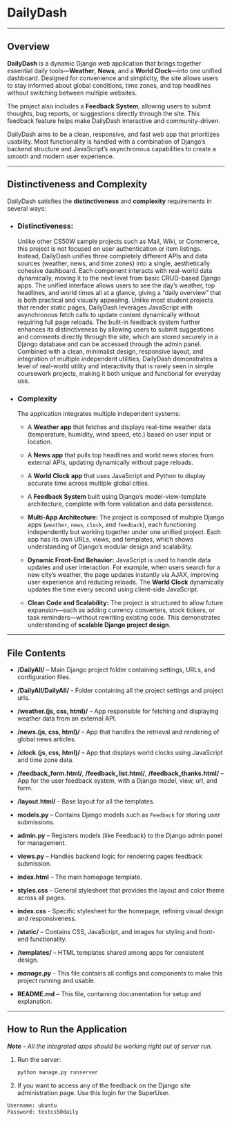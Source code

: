 # DailyDash
---
## Overview
**DailyDash** is a dynamic Django web application that brings together essential daily tools—**Weather**, **News**, and a **World Clock**—into one unified dashboard. Designed for convenience and simplicity, the site allows users to stay informed about global conditions, time zones, and top headlines without switching between multiple websites.

The project also includes a **Feedback System**, allowing users to submit thoughts, bug reports, or suggestions directly through the site. This feedback feature helps make DailyDash interactive and community-driven.

DailyDash aims to be a clean, responsive, and fast web app that prioritizes usability. Most functionality is handled with a combination of Django’s backend structure and JavaScript’s asynchronous capabilities to create a smooth and modern user experience.

---

## Distinctiveness and Complexity

DailyDash satisfies the **distinctiveness** and **complexity** requirements in several ways:

- ### Distinctiveness:
  Unlike other CS50W sample projects such as Mail, Wiki, or Commerce, this project is not focused on user authentication or item listings. Instead, DailyDash unifies three completely different APIs and data sources (weather, news, and time zones) into a single, aesthetically cohesive dashboard. Each component interacts with real-world data dynamically, moving it to the next level from basic CRUD-based Django apps.  The unified interface allows users to see the day’s weather, top headlines, and world times all at a glance, giving a “daily overview” that is both practical and visually appealing. Unlike most student projects that render static pages, DailyDash leverages JavaScript with asynchronous fetch calls to update content dynamically without requiring full page reloads. The built-in feedback system further enhances its distinctiveness by allowing users to submit suggestions and comments directly through the site, which are stored securely in a Django database and can be accessed through the admin panel. Combined with a clean, minimalist design, responsive layout, and integration of multiple independent utilities, DailyDash demonstrates a level of real-world utility and interactivity that is rarely seen in simple coursework projects, making it both unique and functional for everyday use.

- ### Complexity
  The application integrates multiple independent systems:
  - A **Weather app** that fetches and displays real-time weather data (temperature, humidity, wind speed, etc.) based on user input or location.

  - A **News app** that pulls top headlines and world news stories from external APIs, updating dynamically without page reloads.

  - A **World Clock app** that uses JavaScript and Python to display accurate time across multiple global cities.

  - A **Feedback System** built using Django’s model-view-template architecture, complete with form validation and data persistence.

  - **Multi-App Architecture:**
        The project is composed of multiple Django apps (`weather`, `news`, `clock`, and `feedback`), each functioning independently but working together under one unified project. Each app has its own URLs, views, and templates, which shows understanding of Django’s modular design and scalability.

   - **Dynamic Front-End Behavior:**
        JavaScript is used to handle data updates and user interaction. For example, when users search for a new city’s weather, the page updates instantly via AJAX, improving user experience and reducing reloads. The **World Clock** dynamically updates the time every second using client-side JavaScript.

    - **Clean Code and Scalability:**
        The project is structured to allow future expansion—such as adding currency converters, stock tickers, or task reminders—without rewriting existing code. This demonstrates understanding of **scalable Django project design**.
---

## File Contents

- **/DailyAll/** – Main Django project folder containing settings, URLs, and configuration files.

- **/DailyAll/DailyAll/** - Folder containing all the project settings and project urls.

- **/weather.(js, css, html)/** – App responsible for fetching and displaying weather data from an external API.

- **/news.(js, css, html)/** – App that handles the retrieval and rendering of global news articles.

- **/clock.(js, css, html)/** – App that displays world clocks using JavaScript and time zone data.

- **/feedback_form.html/**,  **/feedback_list.html/**, **/feedback_thanks.html/** – App for the user feedback system, with a Django model, view, url, and form.

- **/layout.html/** - Base layout for all the templates.

- **models.py** – Contains Django models such as `Feedback` for storing user submissions.

- **admin.py** – Registers models (like Feedback) to the Django admin panel for management.

- **views.py** – Handles backend logic for rendering pages feedback submission.

- **index.html** – The main homepage template.

- **styles.css** – General stylesheet that provides the layout and color theme across all pages.

- **index.css** - Specific stylesheet for the homepage, refining visual design and responsiveness.

- **/static/** – Contains CSS, JavaScript, and images for styling and front-end functionality.

- **/templates/** – HTML templates shared among apps for consistent design.

- **_manage.py_** - This file contains all configs and components to make this project running and usable.

- **README.md** – This file, containing documentation for setup and explanation.


---

## How to Run the Application

**_Note_** - _All the integrated apps should be working right out of server run._

1. Run the server:
   ```bash
   python manage.py runserver
2. If you want to access any of the feedback on the Django site administration page. Use this login for the SuperUser.
```bash
Username: ubuntu
Password: testcs50daily
